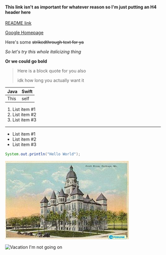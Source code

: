 #### This link isn't as important for whatever reason so I'm just putting an H4 header here
[README link](https://github.com/mercyellen/markdownPractice/blob/master/README.md)

[Google Homepage](https://www.google.com)

Here's some ~~strikedthrough text for ya~~

*So let's try this whole italicizing thing*

**Or we could go bold**

>Here is a block quote for you also
>
>idk how long you actually want it

Java | Swift
---- | -----
This | self

1. List item #1
2. List item #2
3. List item #3

---

- List item #1
- List item #2
- List item #3

``` Java
System.out.println("Hello World");
```

![Hometown](carthageMO.jpg)

![Vacation I'm not going on](https://media.coindesk.com/uploads/2017/11/aruba-caribbean--e1511749619496.jpg)

